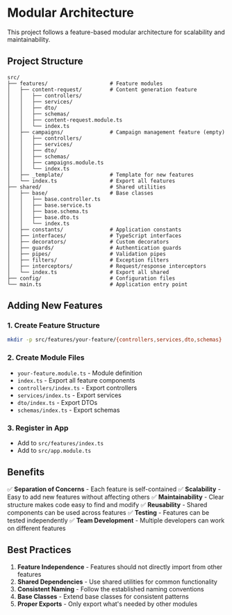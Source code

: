 # Modular Architecture

This project follows a feature-based modular architecture for scalability and maintainability.

## Project Structure

```
src/
├── features/                    # Feature modules
│   ├── content-request/         # Content generation feature
│   │   ├── controllers/
│   │   ├── services/
│   │   ├── dto/
│   │   ├── schemas/
│   │   ├── content-request.module.ts
│   │   └── index.ts
│   ├── campaigns/               # Campaign management feature (empty)
│   │   ├── controllers/
│   │   ├── services/
│   │   ├── dto/
│   │   ├── schemas/
│   │   ├── campaigns.module.ts
│   │   └── index.ts
│   ├── _template/               # Template for new features
│   └── index.ts                 # Export all features
├── shared/                      # Shared utilities
│   ├── base/                    # Base classes
│   │   ├── base.controller.ts
│   │   ├── base.service.ts
│   │   ├── base.schema.ts
│   │   ├── base.dto.ts
│   │   └── index.ts
│   ├── constants/               # Application constants
│   ├── interfaces/              # TypeScript interfaces
│   ├── decorators/              # Custom decorators
│   ├── guards/                  # Authentication guards
│   ├── pipes/                   # Validation pipes
│   ├── filters/                 # Exception filters
│   ├── interceptors/            # Request/response interceptors
│   └── index.ts                 # Export all shared
├── config/                      # Configuration files
└── main.ts                      # Application entry point
```

## Adding New Features

### 1. Create Feature Structure
```bash
mkdir -p src/features/your-feature/{controllers,services,dto,schemas}
```

### 2. Create Module Files
- `your-feature.module.ts` - Module definition
- `index.ts` - Export all feature components
- `controllers/index.ts` - Export controllers
- `services/index.ts` - Export services
- `dto/index.ts` - Export DTOs
- `schemas/index.ts` - Export schemas

### 3. Register in App
- Add to `src/features/index.ts`
- Add to `src/app.module.ts`

## Benefits

✅ **Separation of Concerns** - Each feature is self-contained
✅ **Scalability** - Easy to add new features without affecting others
✅ **Maintainability** - Clear structure makes code easy to find and modify
✅ **Reusability** - Shared components can be used across features
✅ **Testing** - Features can be tested independently
✅ **Team Development** - Multiple developers can work on different features

## Best Practices

1. **Feature Independence** - Features should not directly import from other features
2. **Shared Dependencies** - Use shared utilities for common functionality
3. **Consistent Naming** - Follow the established naming conventions
4. **Base Classes** - Extend base classes for consistent patterns
5. **Proper Exports** - Only export what's needed by other modules
